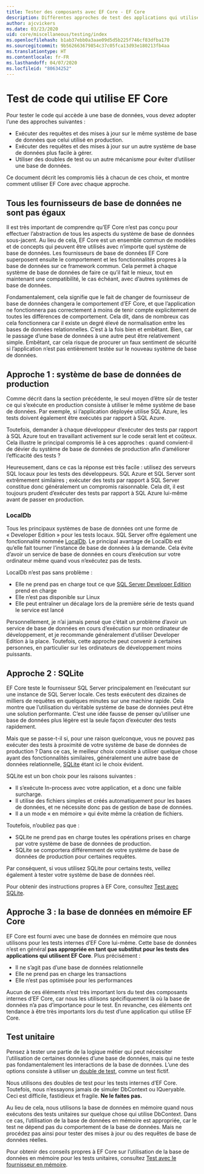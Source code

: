 ```yaml
---
title: Tester des composants avec EF Core - EF Core
description: Différentes approches de test des applications qui utilisent EF Core.
author: ajcvickers
ms.date: 03/23/2020
uid: core/miscellaneous/testing/index
ms.openlocfilehash: b1ab37ebb0a3aae09d5d5b225f746cf83dfba170
ms.sourcegitcommit: 9b562663679854c37c05fca13d93e180213fb4aa
ms.translationtype: HT
ms.contentlocale: fr-FR
ms.lasthandoff: 04/07/2020
ms.locfileid: "80634252"
---
```

# <a name="testing-code-that-uses-ef-core"></a>Test de code qui utilise EF Core

Pour tester le code qui accède à une base de données, vous devez adopter l’une des approches suivantes :
* Exécuter des requêtes et des mises à jour sur le même système de base de données que celui utilisé en production.
* Exécuter des requêtes et des mises à jour sur un autre système de base de données plus facile à gérer.
* Utiliser des doubles de test ou un autre mécanisme pour éviter d’utiliser une base de données.

Ce document décrit les compromis liés à chacun de ces choix, et montre comment utiliser EF Core avec chaque approche.  

## <a name="all-database-providers-are-not-equal"></a>Tous les fournisseurs de base de données ne sont pas égaux

Il est très important de comprendre qu’EF Core n’est pas conçu pour effectuer l’abstraction de tous les aspects du système de base de données sous-jacent.
Au lieu de cela, EF Core est un ensemble commun de modèles et de concepts qui peuvent être utilisés avec n’importe quel système de base de données.
Les fournisseurs de base de données EF Core superposent ensuite le comportement et les fonctionnalités propres à la base de données sur ce framework commun.
Cela permet à chaque système de base de données de faire ce qu’il fait le mieux, tout en maintenant une compatibilité, le cas échéant, avec d’autres systèmes de base de données. 

Fondamentalement, cela signifie que le fait de changer de fournisseur de base de données changera le comportement d’EF Core, et que l’application ne fonctionnera pas correctement à moins de tenir compte explicitement de toutes les différences de comportement.
Cela dit, dans de nombreux cas cela fonctionnera car il existe un degré élevé de normalisation entre les bases de données relationnelles.
C’est à la fois bien et embêtant.
Bien, car le passage d’une base de données à une autre peut être relativement simple.
Embêtant, car cela risque de procurer un faux sentiment de sécurité si l’application n’est pas entièrement testée sur le nouveau système de base de données.  

## <a name="approach-1-production-database-system"></a>Approche 1 : système de base de données de production

Comme décrit dans la section précédente, le seul moyen d’être sûr de tester ce qui s’exécute en production consiste à utiliser le même système de base de données.
Par exemple, si l’application déployée utilise SQL Azure, les tests doivent également être exécutés par rapport à SQL Azure.

Toutefois, demander à chaque développeur d’exécuter des tests par rapport à SQL Azure tout en travaillant activement sur le code serait lent et coûteux.
Cela illustre le principal compromis lié à ces approches : quand convient-il de dévier du système de base de données de production afin d’améliorer l’efficacité des tests ?

Heureusement, dans ce cas la réponse est très facile : utilisez des serveurs SQL locaux pour les tests des développeurs.
SQL Azure et SQL Server sont extrêmement similaires ; exécuter des tests par rapport à SQL Server constitue donc généralement un compromis raisonnable.
Cela dit, il est toujours prudent d’exécuter des tests par rapport à SQL Azure lui-même avant de passer en production.
 
### <a name="localdb"></a>LocalDb 

Tous les principaux systèmes de base de données ont une forme de « Developer Edition » pour les tests locaux.
SQL Server offre également une fonctionnalité nommée [LocalDb](/sql/database-engine/configure-windows/sql-server-express-localdb?view=sql-server-ver15).
Le principal avantage de LocalDb est qu’elle fait tourner l’instance de base de données à la demande.
Cela évite d’avoir un service de base de données en cours d’exécution sur votre ordinateur même quand vous n’exécutez pas de tests.

LocalDb n’est pas sans problème :
* Elle ne prend pas en charge tout ce que [SQL Server Developer Edition](/sql/sql-server/editions-and-components-of-sql-server-2016?view=sql-server-ver15) prend en charge
* Elle n’est pas disponible sur Linux
* Elle peut entraîner un décalage lors de la première série de tests quand le service est lancé

Personnellement, je n’ai jamais pensé que c’était un problème d’avoir un service de base de données en cours d’exécution sur mon ordinateur de développement, et je recommande généralement d’utiliser Developer Edition à la place.
Toutefois, cette approche peut convenir à certaines personnes, en particulier sur les ordinateurs de développement moins puissants.  

## <a name="approach-2-sqlite"></a>Approche 2 : SQLite

EF Core teste le fournisseur SQL Server principalement en l’exécutant sur une instance de SQL Server locale.
Ces tests exécutent des dizaines de milliers de requêtes en quelques minutes sur une machine rapide.
Cela montre que l’utilisation du véritable système de base de données peut être une solution performante.
C’est une idée fausse de penser qu’utiliser une base de données plus légère est la seule façon d’exécuter des tests rapidement.

Mais que se passe-t-il si, pour une raison quelconque, vous ne pouvez pas exécuter des tests à proximité de votre système de base de données de production ?
Dans ce cas, le meilleur choix consiste à utiliser quelque chose ayant des fonctionnalités similaires,
généralement une autre base de données relationnelle, [SQLite](https://sqlite.org/index.html) étant ici le choix évident.

SQLite est un bon choix pour les raisons suivantes :
* Il s’exécute In-process avec votre application, et a donc une faible surcharge.
* Il utilise des fichiers simples et créés automatiquement pour les bases de données, et ne nécessite donc pas de gestion de base de données.
* Il a un mode « en mémoire » qui évite même la création de fichiers.

Toutefois, n’oubliez pas que :
* SQLite ne prend pas en charge toutes les opérations prises en charge par votre système de base de données de production.
* SQLite se comportera différemment de votre système de base de données de production pour certaines requêtes.

Par conséquent, si vous utilisez SQLite pour certains tests, veillez également à tester votre système de base de données réel.

Pour obtenir des instructions propres à EF Core, consultez [Test avec SQLite](xref:core/miscellaneous/testing/sqlite). 

## <a name="approach-3-the-ef-core-in-memory-database"></a>Approche 3 : la base de données en mémoire EF Core

EF Core est fourni avec une base de données en mémoire que nous utilisons pour les tests internes d’EF Core lui-même.
Cette base de données n’est en général **pas appropriée en tant que substitut pour les tests des applications qui utilisent EF Core**. Plus précisément :
* Il ne s’agit pas d’une base de données relationnelle
* Elle ne prend pas en charge les transactions
* Elle n’est pas optimisée pour les performances

Aucun de ces éléments n’est très important lors du test des composants internes d’EF Core, car nous les utilisons spécifiquement là où la base de données n’a pas d’importance pour le test.
En revanche, ces éléments ont tendance à être très importants lors du test d’une application qui utilise EF Core.

## <a name="unit-testing"></a>Test unitaire

Pensez à tester une partie de la logique métier qui peut nécessiter l’utilisation de certaines données d’une base de données, mais qui ne teste pas fondamentalement les interactions de la base de données.
L’une des options consiste à utiliser un [double de test](https://en.wikipedia.org/wiki/Test_double), comme un test fictif.

Nous utilisons des doubles de test pour les tests internes d’EF Core.
Toutefois, nous n’essayons jamais de simuler DbContext ou IQueryable.
Ceci est difficile, fastidieux et fragile.
**Ne le faites pas.**

Au lieu de cela, nous utilisons la base de données en mémoire quand nous exécutons des tests unitaires sur quelque chose qui utilise DbContext.
Dans ce cas, l’utilisation de la base de données en mémoire est appropriée, car le test ne dépend pas du comportement de la base de données.
Mais ne procédez pas ainsi pour tester des mises à jour ou des requêtes de base de données réelles.   

Pour obtenir des conseils propres à EF Core sur l’utilisation de la base de données en mémoire pour les tests unitaires, consultez [Test avec le fournisseur en mémoire](xref:core/miscellaneous/testing/in-memory).
